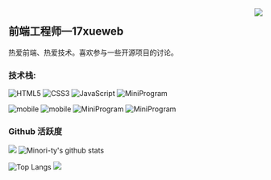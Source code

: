 <img align="right" src="https://count.getloli.com/get/@:17xueweb?theme=rule34">

## 前端工程师—17xueweb

热爱前端、热爱技术。喜欢参与一些开源项目的讨论。

### **技术栈:**

<p>

![HTML5](https://img.shields.io/badge/-HTML5-red?logo=html5&logoColor=white)
![CSS3](https://img.shields.io/badge/-CSS3-blue?logo=css3&logoColor=white)
![JavaScript](https://img.shields.io/badge/-JavaScript-yellow?logo=javascript&logoColor=white)
![MiniProgram](https://img.shields.io/badge/-jquery-blue?logo=jquery&logoColor=white)

</p>

<p>

![mobile](https://img.shields.io/badge/-node-red?logo=node.js&logoColor=white)
![mobile](https://img.shields.io/badge/-vue-yellow?logo=vue.js&logoColor=white)
![MiniProgram](https://img.shields.io/badge/-MiniProgram-blue?logo=wechat&logoColor=white)
![MiniProgram](https://img.shields.io/badge/-uniapp-green?logo=vue.js&logoColor=white)

</p>

### Github 活跃度

[![](https://activity-graph.herokuapp.com/graph?username=Minori-ty&theme=dracula)](https://github.com/ashutosh00710/github-readme-activity-graph)
![Minori-ty's github stats](https://github-readme-stats.vercel.app/api?username=Minori-ty&show_icons=true&theme=vue)

![Top Langs](https://github-readme-stats.vercel.app/api/top-langs/?username=Minori-ty&langs_count=6)
![](https://github-readme-stats.vercel.app/api/top-langs/?username=Minori-ty&layout=compact&langs_count=6)
